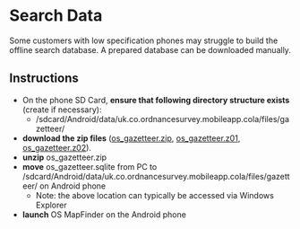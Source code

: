 # Search Data #
Some customers with low specification phones may struggle to build the offline search database.
A prepared database can be downloaded manually.

## Instructions ##
   * On the phone SD Card, **ensure that following directory structure exists** (create if necessary):
     * /sdcard/Android/data/uk.co.ordnancesurvey.mobileapp.cola/files/gazetteer/
   * **download the zip files** ([os_gazetteer.zip](os_gazetteer.zip), [os_gazetteer.z01](os_gazetteer.z01), [os_gazetteer.z02](os_gazetteer.z02)).
   * **unzip** os_gazetteer.zip
   * **move** os_gazetteer.sqlite from PC to /sdcard/Android/data/uk.co.ordnancesurvey.mobileapp.cola/files/gazetteer/ on Android phone
     * Note: the above location can typically be accessed via Windows Explorer
   * **launch** OS MapFinder on the Android phone

